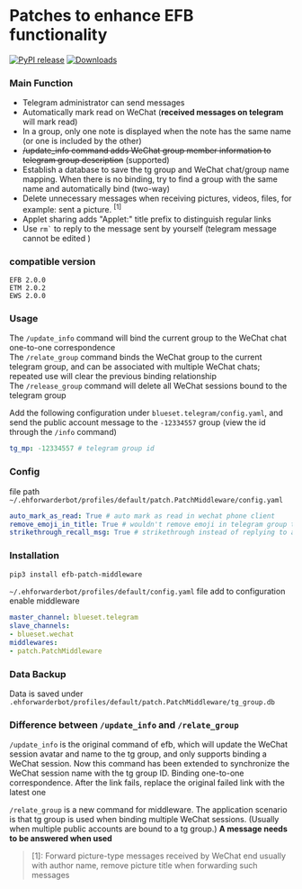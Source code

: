Patches to enhance EFB functionality
==========================
[![PyPI release](https://img.shields.io/pypi/v/efb-patch-middleware.svg)](https://pypi.org/project/efb-patch-middleware/)
[![Downloads](https://pepy.tech/badge/efb-patch-middleware/month)](https://pypi.org/project/efb-patch-middleware/)

### Main Function

- Telegram administrator can send messages
- Automatically mark read on WeChat (**received messages on telegram** will mark read)
- In a group, only one note is displayed when the note has the same name (or one is included by the other)
- ~~/update_info command adds WeChat group member information to telegram group description~~ (supported)
- Establish a database to save the tg group and WeChat chat/group name mapping. When there is no binding, try to find a group with the same name and automatically bind (two-way)
- Delete unnecessary messages when receiving pictures, videos, files, for example: sent a picture. <sup>[1]</sup>
- Applet sharing adds "Applet:" title prefix to distinguish regular links
- Use <code>rm`</code> to reply to the message sent by yourself (telegram message cannot be edited )

### compatible version

```text
EFB 2.0.0
ETM 2.0.2
EWS 2.0.0
```

### Usage

The `/update_info` command will bind the current group to the WeChat chat one-to-one correspondence  
The `/relate_group` command binds the WeChat group to the current telegram group, and can be associated with multiple WeChat chats; repeated use will clear the previous binding relationship  
The `/release_group` command will delete all WeChat sessions bound to the telegram group  

Add the following configuration under `blueset.telegram/config.yaml`, and send the public account message to the `-12334557` group (view the id through the `/info` command)

```yaml
tg_mp: -12334557 # telegram group id
```

### Config

file path `~/.ehforwarderbot/profiles/default/patch.PatchMiddleware/config.yaml`  

```yaml
auto_mark_as_read: True # auto mark as read in wechat phone client
remove_emoji_in_title: True # wouldn't remove emoji in telegram group title if this is set False
strikethrough_recall_msg: True # strikethrough instead of replying to a recall message
```

### Installation

```bash
pip3 install efb-patch-middleware
```

`~/.ehforwarderbot/profiles/default/config.yaml` file add to configuration enable middleware

```yaml
master_channel: blueset.telegram
slave_channels:
- blueset.wechat
middlewares:
- patch.PatchMiddleware
```

### Data Backup

Data is saved under `.ehforwarderbot/profiles/default/patch.PatchMiddleware/tg_group.db`

### Difference between `/update_info` and `/relate_group`  

`/update_info` is the original command of efb, which will update the WeChat session avatar and name to the tg group, and only supports binding a WeChat session. Now this command has been extended to synchronize the WeChat session name with the tg group ID. Binding one-to-one correspondence. After the link fails, replace the original failed link with the latest one

`/relate_group` is a new command for middleware. The application scenario is that tg group is used when binding multiple WeChat sessions. (Usually when multiple public accounts are bound to a tg group.) **A message needs to be answered when used**

> [1]: Forward picture-type messages received by WeChat end usually with author name, remove picture title when forwarding such messages
